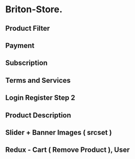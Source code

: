 # Briton-Store.

## Product Filter

## Payment

## Subscription

## Terms and Services

## Login Register Step 2

## Product Description

##

## Slider + Banner Images ( srcset )

## Redux - Cart ( Remove Product ), User

